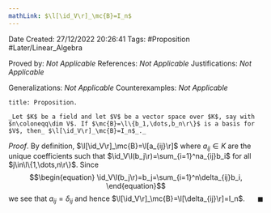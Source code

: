 ```yaml
---
mathLink: $\l[\id_V\r]_\mc{B}=I_n$
---
```


<div class="topSpace"></div>

Date Created: 27/12/2022 20:26:41
Tags: #Proposition #Later/Linear_Algebra

Proved by: _Not Applicable_
References: _Not Applicable_
Justifications: _Not Applicable_

Generalizations: _Not Applicable_
Counterexamples: _Not Applicable_

``` ad-Proposition
title: Proposition.

_Let $K$ be a field and let $V$ be a vector space over $K$, say with $n\coloneqq\dim V$. If $\mc{B}=\l\{b_1,\dots,b_n\r\}$ is a basis for $V$, then_ $\l[\id_V\r]_\mc{B}=I_n$_._

```

_Proof_. By definition, $\l[\id_V\r]_\mc{B}=\l[a_{ij}\r]$ where $a_{ij}\in K$ are the unique coefficients such that $\id_V\l(b_j\r)=\sum_{i=1}^na_{ij}b_i$ for all $j\in\l\{1,\dots,n\r\}$. Since
$$\begin{equation}
    \id_V\l(b_j\r)=b_j=\sum_{i=1}^n\delta_{ij}b_i,
\end{equation}$$
we see that $a_{ij}=\delta_{ij}$ and hence $\l[\id_V\r]_\mc{B}=\l[\delta_{ij}\r]=I_n$.<span style="float:right;">$\blacksquare$</span>

